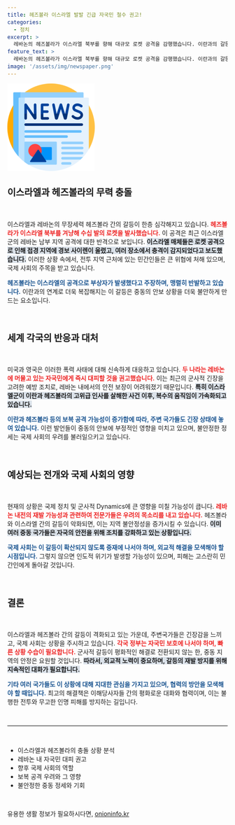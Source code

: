 ```yaml
---
title: 헤즈볼라 이스라엘 발발 긴급 자국민 철수 권고!
categories:
  - 정치
excerpt: >
  레바논의 헤즈볼라가 이스라엘 북부를 향해 대규모 로켓 공격을 감행했습니다. 이란과의 갈등으로 전쟁 긴장이 고조되는 가운데, 미국과 영국은 자국민에게 즉시 레바논을 떠날 것을 권고했습니다. 이 사태의 이면은? 클릭하고 더 알아보세요!
feature_text: >
  레바논의 헤즈볼라가 이스라엘 북부를 향해 대규모 로켓 공격을 감행했습니다. 이란과의 갈등으로 전쟁 긴장이 고조되는 가운데, 미국과 영국은 자국민에게 즉시 레바논을 떠날 것을 권고했습니다. 이 사태의 이면은? 클릭하고 더 알아보세요!
image: '/assets/img/newspaper.png'
---
```


<p><img src="/assets/img/newspaper.png" alt="kimp 속보" /></p>

<h2 data-ke-size="size26">이스라엘과 헤즈볼라의 무력 충돌</h2>

<p data-ke-size="size16">&nbsp;</p>

<p>이스라엘과 레바논의 무장세력 헤즈볼라 간의 갈등이 한층 심각해지고 있습니다. <b><span style="color: #ee2323;">헤즈볼라가 이스라엘 북부를 겨냥해 수십 발의 로켓을 발사했습니다.</span></b> 이 공격은 최근 이스라엘군의 레바논 남부 지역 공격에 대한 반격으로 보입니다. <b><span style="background-color: #21538527;">이스라엘 매체들은 로켓 공격으로 인해 접경 지역에 경보 사이렌이 울렸고, 여러 장소에서 충격이 감지되었다고 보도했습니다.</span></b> 이러한 상황 속에서, 전투 지역 근처에 있는 민간인들은 큰 위협에 처해 있으며, 국제 사회의 주목을 받고 있습니다. </p>

<p><b><span style="color: #1a5490;">헤즈볼라는 이스라엘의 공격으로 부상자가 발생했다고 주장하며, 맹렬히 반발하고 있습니다.</span></b> 이란과의 연계로 더욱 복잡해지는 이 갈등은 중동의 안보 상황을 더욱 불안하게 만드는 요소입니다.</p>

<p data-ke-size="size16">&nbsp;</p>

<h2 data-ke-size="size26">세계 각국의 반응과 대처</h2>

<p data-ke-size="size16">&nbsp;</p>

<p>미국과 영국은 이러한 폭력 사태에 대해 신속하게 대응하고 있습니다. <b><span style="color: #ee2323;">두 나라는 레바논에 머물고 있는 자국민에게 즉시 대피할 것을 권고했습니다.</span></b> 이는 최근의 군사적 긴장을 고려한 예방 조치로, 레바논 내에서의 안전 보장이 어려워졌기 때문입니다. <b><span style="background-color: #21538527;">특히 이스라엘군이 이란과 헤즈볼라의 고위급 인사를 살해한 사건 이후, 복수의 움직임이 가속화되고 있습니다.</span></b></p>

<p><b><span style="color: #1a5490;">이란과 헤즈볼라 등의 보복 공격 가능성이 증가함에 따라, 주변 국가들도 긴장 상태에 놓여 있습니다.</span></b> 이런 발언들이 중동의 안보에 부정적인 영향을 미치고 있으며, 불안정한 정세는 국제 사회의 우려를 불러일으키고 있습니다.</p>

<p data-ke-size="size16">&nbsp;</p>

<h2 data-ke-size="size26">예상되는 전개와 국제 사회의 영향</h2>

<p data-ke-size="size16">&nbsp;</p>

<p>현재의 상황은 국제 정치 및 군사적 Dynamics에 큰 영향을 미칠 가능성이 큽니다. <b><span style="color: #ee2323;">레바논 내전의 재발 가능성과 관련하여 전문가들은 우려의 목소리를 내고 있습니다.</span></b> 헤즈볼라와 이스라엘 간의 갈등이 악화되면, 이는 지역 불안정성을 증가시킬 수 있습니다. <b><span style="background-color: #21538527;">이미 여러 중동 국가들은 자국의 안전을 위해 조치를 강화하고 있는 상황입니다.</span></b></p>

<p><b><span style="color: #1a5490;">국제 사회는 이 갈등이 확산되지 않도록 중재에 나서야 하며, 외교적 해결을 모색해야 할 시점입니다.</span></b> 그렇지 않으면 인도적 위기가 발생할 가능성이 있으며, 피해는 고스란히 민간인에게 돌아갈 것입니다.</p>

<p data-ke-size="size16">&nbsp;</p>

<h2 data-ke-size="size26">결론</h2>

<p data-ke-size="size16">&nbsp;</p>

<p>이스라엘과 헤즈볼라 간의 갈등이 격화되고 있는 가운데, 주변국가들은 긴장감을 느끼고, 국제 사회는 상황을 주시하고 있습니다. <b><span style="color: #ee2323;">각국 정부는 자국민 보호에 나서야 하며, 빠른 상황 수습이 필요합니다.</span></b> 군사적 갈등이 평화적인 해결로 전환되지 않는 한, 중동 지역의 안정은 요원할 것입니다. <b><span style="background-color: #21538527;">따라서, 외교적 노력이 중요하며, 갈등의 재발 방지를 위해 지속적인 대화가 필요합니다.</span></b></p>

<p><b><span style="color: #1a5490;">기타 여러 국가들도 이 상황에 대해 지대한 관심을 가지고 있으며, 협력의 방안을 모색해야 할 때입니다.</span></b> 최고의 해결책은 이해당사자들 간의 평화로운 대화와 협력이며, 이는 불행한 전투와 무고한 인명 피해를 방지하는 길입니다.</p>

<p data-ke-size="size16">&nbsp;</p>

<hr style="height:1px;background-color:#000000; border:none;"/>

<p data-ke-size="size16">&nbsp;</p>

<ul>
    <li>이스라엘과 헤즈볼라의 충돌 상황 분석</li>
    <li>레바논 내 자국민 대피 권고</li>
    <li>향후 국제 사회의 역할</li>
    <li>보복 공격 우려와 그 영향</li>
    <li>불안정한 중동 정세와 기회</li>
</ul>

<p data-ke-size="size16">&nbsp;</p>
유용한 생활 정보가 필요하시다면, <a href="https://onioninfo.kr" rel="dofollow">onioninfo.kr</a>


